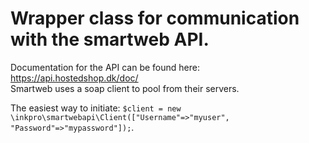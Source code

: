 # Wrapper class for communication with the smartweb API.

Documentation for the API can be found here: https://api.hostedshop.dk/doc/  
Smartweb uses a soap client to pool from their servers.

The easiest way to initiate: `$client = new \inkpro\smartwebapi\Client(["Username"=>"myuser", "Password"=>"mypassword"]);`.